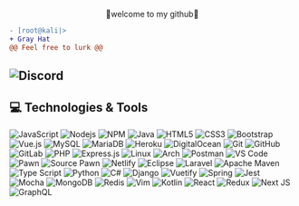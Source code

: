 <!---
at least join my mc server lol
--->
<p align="center">
   🖤welcome to my github🖤
</p>

```diff
- [root@kali|> 
+ Gray Hat
@@ Feel free to lurk @@
```

## ![Discord](https://img.shields.io/discord/976440901255725098?color=%235865F2&label=Discord)

## 💻 Technologies & Tools

![JavaScript](https://img.shields.io/badge/-Java%20Script-black?style=flat-square&logo=javascript)
![Nodejs](https://img.shields.io/badge/Node%20JS-black?style=flat-square&logo=Node.js)
![NPM](https://img.shields.io/badge/NPM-%23000000.svg?style=flat-square&logo=npm&logoColor=white)
![Java](https://img.shields.io/badge/Java-orange?style=flat-square&logo=Java)
![HTML5](https://img.shields.io/badge/-HTML5-E34F26?style=flat-square&logo=html5&logoColor=white)
![CSS3](https://img.shields.io/badge/-CSS3-1572B6?style=flat-square&logo=css3)
![Bootstrap](https://img.shields.io/badge/-Bootstrap-563D7C?style=flat-square&logo=bootstrap)
![Vue.js](https://img.shields.io/badge/Vue.js-35495E?style=flat-square&logo=vue.js&logoColor=4FC08D)
![MySQL](https://img.shields.io/badge/-MySQL-black?style=flat-square&logo=mysql)
![MariaDB](https://img.shields.io/badge/MariaDB-black?style=flat-square&logo=mariadb)
![Heroku](https://img.shields.io/badge/-Heroku-430098?style=flat-square&logo=heroku)
![DigitalOcean](https://img.shields.io/badge/-Digital%20Ocean-darkblue?style=flat-square&logo=digitalocean)
![Git](https://img.shields.io/badge/-Git-black?style=flat-square&logo=git)
![GitHub](https://img.shields.io/badge/-GitHub-181717?style=flat-square&logo=github)
![GitLab](https://img.shields.io/badge/-GitLab-black?style=flat-square&logo=gitlab)
![PHP](https://img.shields.io/badge/PHP-black?style=flat-square&logo=php)
![Express.js](https://img.shields.io/badge/express.js-%23404d59.svg?style=flat-square&logo=express&logoColor=%2361DAFB)
![Linux](https://img.shields.io/badge/Linux-black?style=flat-square&logo=linux)
![Arch](https://img.shields.io/badge/Arch%20Linux-1793D1?logo=arch-linux&logoColor=fff&style=flat-square)
![Postman](https://img.shields.io/badge/Postman-black?style=flat-square&logo=postman)
![VS Code](https://img.shields.io/badge/-VS%20Code-007ACC?style=flat-square&logo=visual-studio-code)
![Pawn](https://img.shields.io/badge/AMX-Pawn-blue?style=flat-square)
![Source Pawn](https://img.shields.io/badge/Source-Pawn-orange?style=flat-square)
![Netlify](https://img.shields.io/badge/Netlify-%23000000.svg?style=flat-square&logo=netlify&logoColor=#00C7B7)
![Eclipse](https://img.shields.io/badge/Eclipse-FE7A16.svg?style=flat-square&logo=Eclipse&logoColor=white)
![Laravel](https://img.shields.io/badge/Laravel-%23FF2D20.svg?style=flat-square&logo=laravel&logoColor=white)
![Apache Maven](https://img.shields.io/badge/Apache%20Maven-C71A36?style=flat-square&logo=Apache%20Maven&logoColor=white)
![Type Script](https://img.shields.io/badge/Type%20Script-%23007ACC.svg?style=flat-square&logo=typescript&logoColor=white)
![Python](https://img.shields.io/badge/Python-3670A0?style=flat-square&logo=python&logoColor=ffdd54)
![C#](https://img.shields.io/badge/C%23-%2300599C.svg?style=flat-square&logo=c-sharp&logoColor=white)
![Django](https://img.shields.io/badge/Django-%23092E20.svg?style=flat-square&logo=django&logoColor=white)
![Vuetify](https://img.shields.io/badge/Vuetify-1867C0?style=flat-square&logo=vuetify&logoColor=AEDDFF)
![Spring](https://img.shields.io/badge/Spring-%236DB33F.svg?style=flat-square&logo=spring&logoColor=white)
![Jest](https://img.shields.io/badge/-Jest-%23C21325?style=flat-square&logo=jest&logoColor=white)
![Mocha](https://img.shields.io/badge/-Mocha-%238D6748?style=flat-square&logo=mocha&logoColor=white)
![MongoDB](https://img.shields.io/badge/-Mongo%20DB-black?style=flat-square&logo=mongodb)
![Redis](https://img.shields.io/badge/-Redis-black?style=flat-square&logo=Redis)
![Vim](https://img.shields.io/badge/VIM-%2311AB00.svg?style=flat-square&logo=vim&logoColor=white)
![Kotlin](https://img.shields.io/badge/Kotlin-0095D5?&style=flat-square&logo=kotlin&logoColor=white)
![React](https://img.shields.io/badge/React-20232A?style=flat-square&logo=react&logoColor=61DAFB)
![Redux](https://img.shields.io/badge/Redux-%23593d88.svg?style=lat-square&logo=redux&logoColor=white)
![Next JS](https://img.shields.io/badge/Next-black?style=flat-square&logo=next.js&logoColor=white)
![GraphQL](https://img.shields.io/badge/-GraphQL-E10098?style=flat-square&logo=graphql&logoColor=white)
